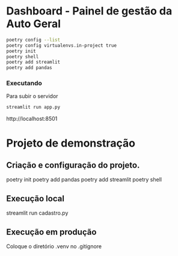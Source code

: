 # Dashboard - Painel de gestão da Auto Geral

```bash
poetry config --list
poetry config virtualenvs.in-project true
poetry init 
poetry shell
poetry add streamlit
poetry add pandas
```

### Executando

Para subir o servidor

```bash
streamlit run app.py 
```

http://localhost:8501


# Projeto de demonstração

## Criação e configuração do projeto.
poetry init
poetry add pandas
poetry add streamlit
poetry shell

## Execução local
streamlit run cadastro.py

## Execução em produção
Coloque o diretório .venv no .gitignore

